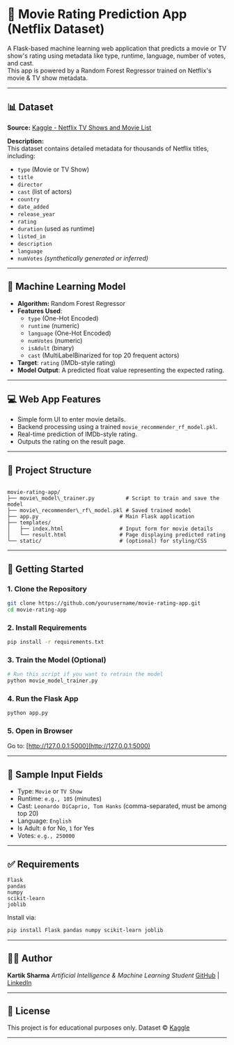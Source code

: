# 🍿 Movie Rating Prediction App (Netflix Dataset)

A Flask-based machine learning web application that predicts a movie or TV show's rating using metadata like type, runtime, language, number of votes, and cast.  
This app is powered by a Random Forest Regressor trained on Netflix's movie & TV show metadata.

---

## 📊 Dataset

**Source:** [Kaggle - Netflix TV Shows and Movie List](https://www.kaggle.com/datasets/snehaanbhawal/netflix-tv-shows-and-movie-list)

**Description:**  
This dataset contains detailed metadata for thousands of Netflix titles, including:

- `type` (Movie or TV Show)
- `title`
- `director`
- `cast` (list of actors)
- `country`
- `date_added`
- `release_year`
- `rating`
- `duration` (used as runtime)
- `listed_in`
- `description`
- `language`
- `numVotes` *(synthetically generated or inferred)*

---

## 🧠 Machine Learning Model

- **Algorithm:** Random Forest Regressor
- **Features Used**:
  - `type` (One-Hot Encoded)
  - `runtime` (numeric)
  - `language` (One-Hot Encoded)
  - `numVotes` (numeric)
  - `isAdult` (binary)
  - `cast` (MultiLabelBinarized for top 20 frequent actors)
- **Target**: `rating` (IMDb-style rating)
- **Model Output**: A predicted float value representing the expected rating.

---

## 💻 Web App Features

- Simple form UI to enter movie details.
- Backend processing using a trained `movie_recommender_rf_model.pkl`.
- Real-time prediction of IMDb-style rating.
- Outputs the rating on the result page.

---

## 📁 Project Structure

```

movie-rating-app/
├── movie\_model\_trainer.py          # Script to train and save the model
├── movie\_recommender\_rf\_model.pkl # Saved trained model
├── app.py                          # Main Flask application
├── templates/
│   ├── index.html                  # Input form for movie details
│   └── result.html                 # Page displaying predicted rating
└── static/                         # (optional) for styling/CSS

````

---

## 🚀 Getting Started

### 1. Clone the Repository

```bash
git clone https://github.com/yourusername/movie-rating-app.git
cd movie-rating-app
````

### 2. Install Requirements

```bash
pip install -r requirements.txt
```

### 3. Train the Model (Optional)

```python
# Run this script if you want to retrain the model
python movie_model_trainer.py
```

### 4. Run the Flask App

```bash
python app.py
```

### 5. Open in Browser

Go to: [http://127.0.0.1:5000](http://127.0.0.1:5000)

---

## 🧾 Sample Input Fields

* Type: `Movie` or `TV Show`
* Runtime: `e.g., 105` (minutes)
* Cast: `Leonardo DiCaprio, Tom Hanks` (comma-separated, must be among top 20)
* Language: `English`
* Is Adult: `0` for No, `1` for Yes
* Votes: `e.g., 250000`

---

## ✅ Requirements

```
Flask
pandas
numpy
scikit-learn
joblib
```

Install via:

```bash
pip install Flask pandas numpy scikit-learn joblib
```

---

## 🙋‍♂️ Author

**Kartik Sharma**
*Artificial Intelligence & Machine Learning Student*
[GitHub](https://github.com/kartik10sharma) | [LinkedIn](https://linkedin.com)

---

## 📄 License

This project is for educational purposes only.
Dataset © [Kaggle](https://www.kaggle.com/datasets/snehaanbhawal/netflix-tv-shows-and-movie-list)

---



